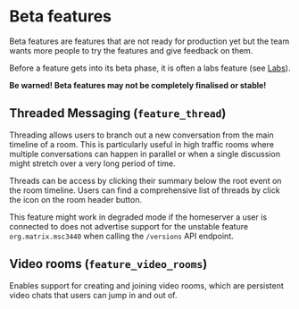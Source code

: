 # Beta features

Beta features are features that are not ready for production yet but the team
wants more people to try the features and give feedback on them.

Before a feature gets into its beta phase, it is often a labs feature (see
[Labs](https://github.com/matrix-org/matrix-react-sdk/blob/develop/docs/labs.md)).

**Be warned! Beta features may not be completely finalised or stable!**

## Threaded Messaging (`feature_thread`)

Threading allows users to branch out a new conversation from the main timeline
of a room. This is particularly useful in high traffic rooms where multiple
conversations can happen in parallel or when a single discussion might stretch
over a very long period of time.

Threads can be access by clicking their summary below the root event on the room
timeline. Users can find a comprehensive list of threads by click the icon on
the room header button.

This feature might work in degraded mode if the homeserver a user is connected
to does not advertise support for the unstable feature `org.matrix.msc3440` when
calling the `/versions` API endpoint.

## Video rooms (`feature_video_rooms`)

Enables support for creating and joining video rooms, which are persistent video
chats that users can jump in and out of.
